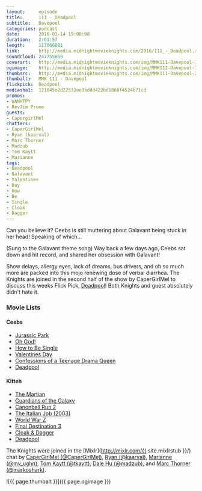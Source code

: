 ```yaml
---
layout:     episode
title:      111 - Deadpool
subtitle:   Davepool
categories: podcast
date:       2016-02-14 19:00:00
duration:   2:01:57
length:     117066881
link:       http://media.midnightmovieknights.com/2016/111_-_Deadpool.m4a
soundcloud: 247755869
coverart:   http://media.midnightmovieknights.com/img/MMK111-Davepool-1400x1400.png
ogimage:    http://media.midnightmovieknights.com/img/MMK111-Davepool-750x750.png
thumbsrc:   http://media.midnightmovieknights.com/img/MMK111-Davepool-200x200.png
thumbalt:   MMK 111 - Davepool
flickpick:  Deadpool
mediasha1:  121845e2d22532ee3bddd422bd1868f4524b71cd
promos:
- WANHTPY
- RevJim Promo
guests:
- CapergirlMel
chatters:
- CaperGirlMel
- Ryan (kaarval)
- Marc Thorner
- Madzub
- Tom Kaytt
- Marianne
tags:
- Deadpool
- Galavant
- Valentines
- Day
- How
- Be
- Single
- Cloak
- Dagger
---
```

Can you believe it? Ceebs is still muttering about Galavant being stuck in her head! Speaking of which...

(Sung to the Galavant theme song)
Way back a few days ago,
Ceebs sat down and hit record,
and shared her obsession with Galavant!

Show delays, allergy eyes, lack of dreams, bus drivers, and oh so much more are packed into this mojo renewing dose of verbal diarrhea. The Knights are joined in the second half of the show by CaperGirlMel to discuss this weeks Flick Pick, [Deadpool](http://www.imdb.com/title/tt1431045/)! Both Knights and guest absolutely didn't hate it.

### Movie Lists

<div class="row">
	<div class="col-sm-6">
		<h4>Ceebs</h4>
		<ul class="list-unstyled">
			<li><a href="http://www.imdb.com/title/tt0107290/" target="_blank">Jurassic Park</a></li>
			<li><a href="http://www.imdb.com/title/tt0076489/" target="_blank">Oh God!</a></li>
			<li><a href="http://www.imdb.com/title/tt1292566/" target="_blank">How to Be Single</a></li>
			<li><a href="http://www.imdb.com/title/tt0817230/" target="_blank">Valentines Day</a></li>
			<li><a href="http://www.imdb.com/title/tt0361467/" target="_blank">Confessions of a Teenage Drama Queen</a></li>
			<li><a href="http://www.imdb.com/title/tt1431045/" target="_blank">Deadpool</a></li>
		</ul>
	</div>
	<div class="col-sm-6">
		<h4>Kitteh</h4>
		<ul class="list-unstyled">
			<li><a href="http://www.imdb.com/title/tt3659388/" target="_blank">The Martian</a></li>
			<li><a href="http://www.imdb.com/title/tt2015381/" target="_blank">Guardians of the Galaxy</a></li>
			<li><a href="http://www.imdb.com/title/tt0087032/" target="_blank">Canonball Run 2</a></li>
			<li><a href="http://www.imdb.com/title/tt0317740/" target="_blank">The Italian Job (2003)</a></li>
			<li><a href="http://www.imdb.com/title/tt0816711/" target="_blank">World War Z</a></li>
			<li><a href="http://www.imdb.com/title/tt0414982/" target="_blank">Final Destination 3</a></li>
			<li><a href="http://www.imdb.com/title/tt0087065/" target="_blank">Cloak &amp; Dagger</a></li>
			<li><a href="http://www.imdb.com/title/tt1431045/" target="_blank">Deadpool</a></li>
		</ul>
	</div>
</div>

The Knights were joined in the [Mixlr](http://mixlr.com/{{ site.mixlrstub }}/) chat by [CaperGirlMel (@CaperGirlMel)](https://twitter.com/CaperGirlMel), [Ryan (@kaarval)](https://twitter.com/kaarval), [Marianne (@mv_ughn)](https://twitter.com/mv_ughn), [Tom Kaytt (@tkaytt)](https://twitter.com/tkaytt), [Dale Hu (@madzub)](https://twitter.com/madzub), and [Marc Thorner (@markoshark)](https://twitter.com/markoshark).

![{{ page.thumbalt }}]({{ page.ogimage }})

